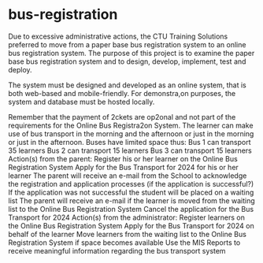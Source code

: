 # bus-registration
Due to excessive administrative actions, the CTU Training Solutions preferred to move from  a paper base bus registration system to an online bus registration system.  The purpose of this project is to examine the paper base bus registration system and to design, develop, implement, test and deploy.

The system must be designed and developed as an online system, that is both web-based and 
mobile-friendly. For demonstra,on purposes, the system and database must be hosted locally.

Remember that the payment of 2ckets are op2onal and not part of the requirements for the 
Online Bus Registra2on System.
The learner can make use of bus transport in the morning and the afternoon or just in the 
morning or just in the afternoon.
Buses have limited space thus:
Bus 1 can transport 35 learners
Bus 2 can transport 15 learners
Bus 3 can transport 15 learners
Action(s) from the parent:
Register his or her learner on the Online Bus Registration System
Apply for the Bus Transport for 2024 for his or her learner
The parent will receive an e-mail from the School to acknowledge the registration 
and application processes (if the application is successful?)
If the application was not successful the student will be placed on a waiting list
The parent will receive an e-mail if the learner is moved from the waiting list to the 
Online Bus Registration System
Cancel the application for the Bus Transport for 2024
Action(s) from the administrator:
Register learners on the Online Bus Registration System
Apply for the Bus Transport for 2024 on behalf of the learner
Move learners from the waiting list to the Online Bus Registration System if space 
becomes available
Use the MIS Reports to receive meaningful information regarding the bus transport 
system

